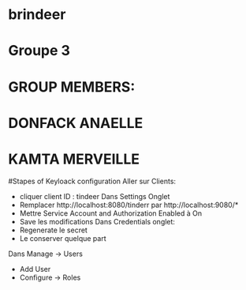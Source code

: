 # brindeer

# Groupe 3
# GROUP MEMBERS:
# DONFACK ANAELLE
# KAMTA MERVEILLE

#Stapes of Keyloack configuration
Aller sur Clients:
- cliquer client ID : tindeer
  Dans Settings Onglet
- Remplacer http://localhost:8080/tinderr par http://localhost:9080/*
- Mettre Service Account and Authorization Enabled à On
- Save les modifications
Dans Credentials onglet:
- Regenerate le secret
- Le conserver quelque part

Dans Manage -> Users
- Add User
- Configure -> Roles
